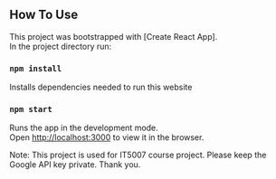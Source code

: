 ## How To Use

This project was bootstrapped with [Create React App].<br />
In the project directory run:

### `npm install` 

Installs dependencies needed to run this website

### `npm start`

Runs the app in the development mode.<br />
Open [http://localhost:3000](http://localhost:3000) to view it in the browser.




Note: This project is used for IT5007 course project. Please keep the Google API key private. Thank you.




